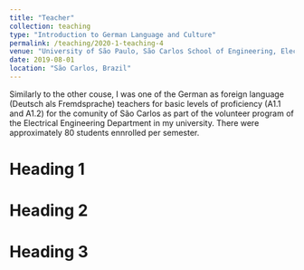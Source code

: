 ```yaml
---
title: "Teacher"
collection: teaching
type: "Introduction to German Language and Culture"
permalink: /teaching/2020-1-teaching-4
venue: "University of São Paulo, São Carlos School of Engineering, Electrical Engineering Department"
date: 2019-08-01
location: "São Carlos, Brazil"
---
```


Similarly to the other couse, I was one of the German as foreign language (Deutsch als Fremdsprache) teachers for basic levels of proficiency (A1.1 and A1.2) for the comunity of São Carlos as part of the volunteer program of the Electrical Engineering Department in my university. There were approximately 80 students ennrolled per semester.


Heading 1
======

Heading 2
======

Heading 3
======
